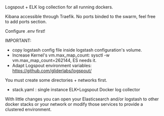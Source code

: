 
Logspout + ELK log collection for all running dockers.

Kibana accessible through Traefik. No ports binded to the swarm, feel free to add ports section.

Configure .env first!

IMPORTANT:
  - copy logstash config file inside logstash configuration's volume.
  - Increase Kernel's vm.max_map_count: sysctl -w vm.max_map_count=262144, ES needs it.
  - Adapt Logspout environment variables: https://github.com/gliderlabs/logspout/

You must create some directories + networks first.

- stack.yaml : single instance ELK+Logspout Docker log collector

With little changes you can open your Elasticsearch and/or logstash to other docker stacks or your network or modify those services to provide a clustered environment.
